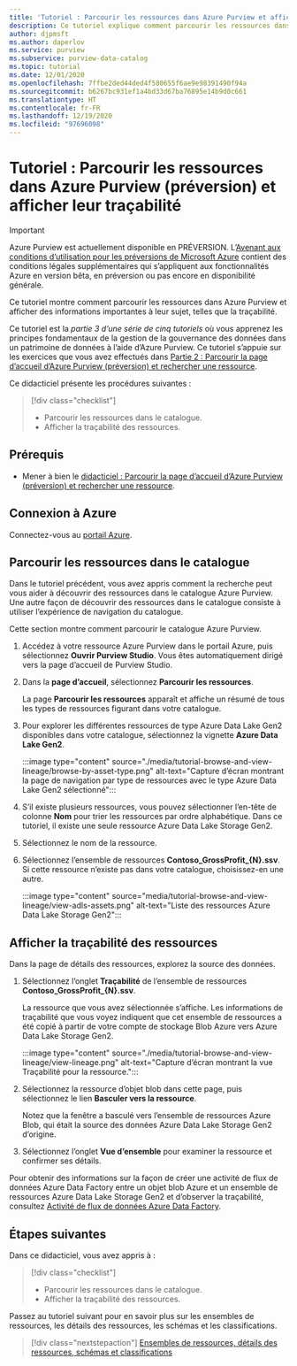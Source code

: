 ```yaml
---
title: 'Tutoriel : Parcourir les ressources dans Azure Purview et afficher leur traçabilité'
description: Ce tutoriel explique comment parcourir les ressources dans le catalogue et afficher la traçabilité des données.
author: djpmsft
ms.author: daperlov
ms.service: purview
ms.subservice: purview-data-catalog
ms.topic: tutorial
ms.date: 12/01/2020
ms.openlocfilehash: 7ffbe2ded44ded4f580655f6ae9e98391490f94a
ms.sourcegitcommit: b6267bc931ef1a4bd33d67ba76895e14b9d0c661
ms.translationtype: HT
ms.contentlocale: fr-FR
ms.lasthandoff: 12/19/2020
ms.locfileid: "97696098"
---
```

# <a name="tutorial-browse-assets-in-azure-purview-preview-and-view-their-lineage"></a>Tutoriel : Parcourir les ressources dans Azure Purview (préversion) et afficher leur traçabilité

> [!IMPORTANT]
> Azure Purview est actuellement disponible en PRÉVERSION. L’[Avenant aux conditions d’utilisation pour les préversions de Microsoft Azure](https://azure.microsoft.com/support/legal/preview-supplemental-terms/) contient des conditions légales supplémentaires qui s’appliquent aux fonctionnalités Azure en version bêta, en préversion ou pas encore en disponibilité générale.

Ce tutoriel montre comment parcourir les ressources dans Azure Purview et afficher des informations importantes à leur sujet, telles que la traçabilité.

Ce tutoriel est la *partie 3 d’une série de cinq tutoriels* où vous apprenez les principes fondamentaux de la gestion de la gouvernance des données dans un patrimoine de données à l’aide d’Azure Purview. Ce tutoriel s’appuie sur les exercices que vous avez effectués dans [Partie 2 : Parcourir la page d’accueil d’Azure Purview (préversion) et rechercher une ressource](tutorial-asset-search.md).

Ce didacticiel présente les procédures suivantes :

> [!div class="checklist"]
>
> * Parcourir les ressources dans le catalogue.
> * Afficher la traçabilité des ressources.

## <a name="prerequisites"></a>Prérequis

* Mener à bien le [didacticiel : Parcourir la page d’accueil d’Azure Purview (préversion) et rechercher une ressource](tutorial-asset-search.md).

## <a name="sign-in-to-azure"></a>Connexion à Azure

Connectez-vous au [portail Azure](https://portal.azure.com).

## <a name="browse-for-assets-in-the-catalog"></a>Parcourir les ressources dans le catalogue

Dans le tutoriel précédent, vous avez appris comment la recherche peut vous aider à découvrir des ressources dans le catalogue Azure Purview. Une autre façon de découvrir des ressources dans le catalogue consiste à utiliser l’expérience de navigation du catalogue.

Cette section montre comment parcourir le catalogue Azure Purview.

1. Accédez à votre ressource Azure Purview dans le portail Azure, puis sélectionnez **Ouvrir Purview Studio**. Vous êtes automatiquement dirigé vers la page d’accueil de Purview Studio.

1. Dans la **page d’accueil**, sélectionnez **Parcourir les ressources**.

   La page **Parcourir les ressources** apparaît et affiche un résumé de tous les types de ressources figurant dans votre catalogue.

1. Pour explorer les différentes ressources de type Azure Data Lake Gen2 disponibles dans votre catalogue, sélectionnez la vignette **Azure Data Lake Gen2**.

   :::image type="content" source="./media/tutorial-browse-and-view-lineage/browse-by-asset-type.png" alt-text="Capture d’écran montrant la page de navigation par type de ressources avec le type Azure Data Lake Gen2 sélectionné":::

1. S’il existe plusieurs ressources, vous pouvez sélectionner l’en-tête de colonne **Nom** pour trier les ressources par ordre alphabétique. Dans ce tutoriel, il existe une seule ressource Azure Data Lake Storage Gen2.

1. Sélectionnez le nom de la ressource.

1. Sélectionnez l’ensemble de ressources **Contoso_GrossProfit_{N}.ssv**. Si cette ressource n’existe pas dans votre catalogue, choisissez-en une autre.

   :::image type="content" source="media/tutorial-browse-and-view-lineage/view-adls-assets.png" alt-text="Liste des ressources Azure Data Lake Storage Gen2":::

## <a name="view-the-lineage-of-assets"></a>Afficher la traçabilité des ressources

Dans la page de détails des ressources, explorez la source des données.

1. Sélectionnez l’onglet **Traçabilité** de l’ensemble de ressources **Contoso_GrossProfit_{N}.ssv**.

   La ressource que vous avez sélectionnée s’affiche. Les informations de traçabilité que vous voyez indiquent que cet ensemble de ressources a été copié à partir de votre compte de stockage Blob Azure vers Azure Data Lake Storage Gen2.

   :::image type="content" source="./media/tutorial-browse-and-view-lineage/view-lineage.png" alt-text="Capture d’écran montrant la vue Traçabilité pour la ressource.":::

1. Sélectionnez la ressource d’objet blob dans cette page, puis sélectionnez le lien **Basculer vers la ressource**.

   Notez que la fenêtre a basculé vers l’ensemble de ressources Azure Blob, qui était la source des données Azure Data Lake Storage Gen2 d’origine.

1. Sélectionnez l’onglet **Vue d’ensemble** pour examiner la ressource et confirmer ses détails.

Pour obtenir des informations sur la façon de créer une activité de flux de données Azure Data Factory entre un objet blob Azure et un ensemble de ressources Azure Data Lake Storage Gen2 et d’observer la traçabilité, consultez [Activité de flux de données Azure Data Factory](../data-factory/concepts-data-flow-overview.md).

## <a name="next-steps"></a>Étapes suivantes

Dans ce didacticiel, vous avez appris à :

> [!div class="checklist"]
>
> * Parcourir les ressources dans le catalogue.
> * Afficher la traçabilité des ressources.

Passez au tutoriel suivant pour en savoir plus sur les ensembles de ressources, les détails des ressources, les schémas et les classifications.

> [!div class="nextstepaction"]
> [Ensembles de ressources, détails des ressources, schémas et classifications](tutorial-schemas-and-classifications.md)
